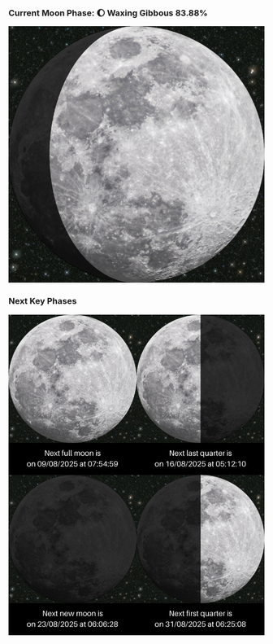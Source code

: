 ### Current Moon Phase: 🌔 Waxing Gibbous 83.88%
![Moon Phase](moonphase.png)
### Next Key Phases
![Gallery](gallery.png)
